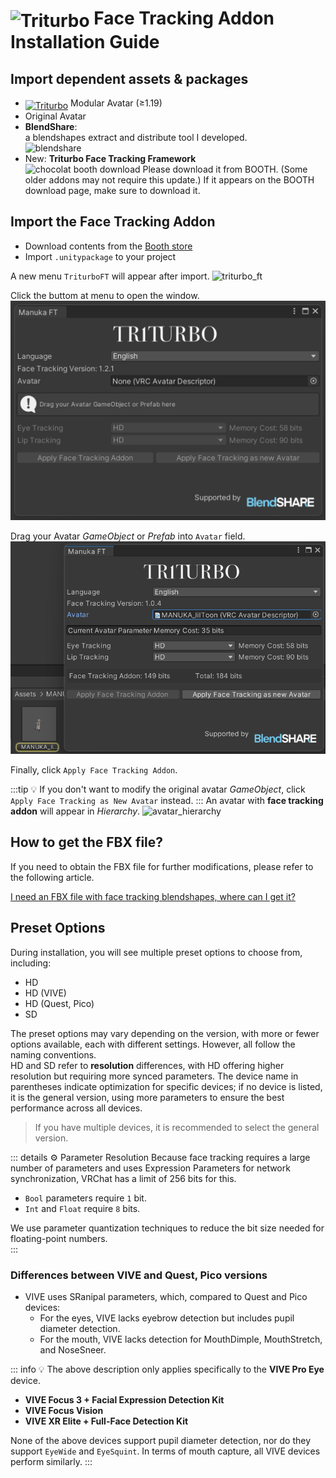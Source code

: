 # <img src="/triturbo_logo.png" alt="Triturbo" style="width: 32px; height: 32px; vertical-align: -4px; display: inline;"/> Face Tracking Addon Installation Guide
## Import dependent assets & packages
- [<img src="/modular_avatar_icon.png" alt="Triturbo" style="width: 24px; height: 24px; vertical-align: -4px; display: inline;"/>](https://modular-avatar.nadena.dev/) Modular Avatar (≥1.19)
- Original Avatar
- **BlendShare**:\
  a blendshapes extract and distribute tool I developed.\
![blendshare](/blendshare_unitypackage.png)
- New: **Triturbo Face Tracking Framework**\
  ![chocolat booth download](/chocolat_booth_download.png)
  Please download it from BOOTH. (Some older addons may not require this update.)
  If it appears on the BOOTH download page, make sure to download it.

## Import the Face Tracking Addon
- Download contents from the [Booth store](https://triturbo.booth.pm/)
- Import `.unitypackage` to your project

A new menu `TriturboFT` will appear after import.
![triturbo_ft](/triturbo_ft.png)

Click the buttom at menu to open the window.
![ft_window](./assets/ft_window.png)

Drag your Avatar *GameObject* or *Prefab* into `Avatar` field.
![ft_window](./assets/ft_window_avatar.png)

Finally, click `Apply Face Tracking Addon`.

:::tip
💡 If you don't want to modify the original avatar *GameObject*,
click `Apply Face Tracking as New Avatar` instead.
:::
An avatar with **face tracking addon** will appear in *Hierarchy*.
![avatar_hierarchy](/avatar_hierarchy.png)

## How to get the FBX file?
If you need to obtain the FBX file for further modifications, please refer to the following article.

[I need an FBX file with face tracking blendshapes, where can I get it?](./blendshare)

## Preset Options
During installation, you will see multiple preset options to choose from, including:
- HD
- HD (VIVE)
- HD (Quest, Pico)
- SD

The preset options may vary depending on the version, with more or fewer options available, each with different settings. However, all follow the naming conventions.  
HD and SD refer to **resolution** differences, with HD offering higher resolution but requiring more synced parameters. The device name in parentheses indicate optimization for specific devices; if no device is listed, it is the general version, using more parameters to ensure the best performance across all devices.  
> If you have multiple devices, it is recommended to select the general version.

::: details ⚙ Parameter Resolution
Because face tracking requires a large number of parameters and uses Expression Parameters for network synchronization, VRChat has a limit of 256 bits for this.  
- `Bool` parameters require `1` bit.  
- `Int` and `Float` require `8` bits.  

We use parameter quantization techniques to reduce the bit size needed for floating-point numbers.  
:::

### Differences between VIVE and Quest, Pico versions
- VIVE uses SRanipal parameters, which, compared to Quest and Pico devices:
  - For the eyes, VIVE lacks eyebrow detection but includes pupil diameter detection.
  - For the mouth, VIVE lacks detection for MouthDimple, MouthStretch, and NoseSneer.

::: info 💡 The above description only applies specifically to the **VIVE Pro Eye** device.
- **VIVE Focus 3 + Facial Expression Detection Kit**
- **VIVE Focus Vision**
- **VIVE XR Elite + Full-Face Detection Kit**

None of the above devices support pupil diameter detection, nor do they support `EyeWide` and `EyeSquint`. In terms of mouth capture, all VIVE devices perform similarly.
:::
